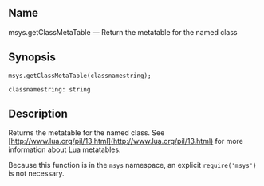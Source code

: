 <a name="lua.ref.msys.getClassMetaTable"></a>
## Name

msys.getClassMetaTable — Return the metatable for the named class

<a name="idp16128672"></a>
## Synopsis

`msys.getClassMetaTable(classnamestring);`

`classnamestring: string`<a name="idp16131680"></a>
## Description

Returns the metatable for the named class. See [http://www.lua.org/pil/13.html](http://www.lua.org/pil/13.html) for more information about Lua metatables.

Because this function is in the `msys` namespace, an explicit `require('msys')` is not necessary.
